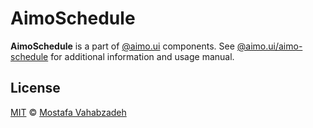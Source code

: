 # AimoSchedule

**AimoSchedule** is a part of [@aimo.ui][aimo-ui] components. See [@aimo.ui/aimo-schedule][aimo-schedule] for additional information and usage manual.

## License

[MIT][license] © [Mostafa Vahabzadeh][author]

[aimo-ui]: https://github.com/vah-most/aimo-ui/
[aimo-schedule]: https://github.com/vah-most/aimo-ui/blob/master/docs/AimoSchedule.md
[license]: ./LICENSE
[author]: https://github.com/vah-most
